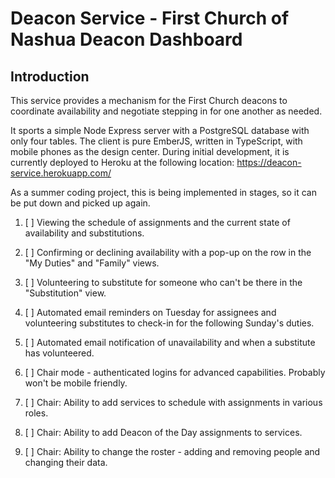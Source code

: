 # Deacon Service - First Church of Nashua Deacon Dashboard

## Introduction

This service provides a mechanism for the First Church deacons to coordinate availability and negotiate stepping in for one another as needed.

It sports a simple Node Express server with a PostgreSQL database with only four tables. The client is pure EmberJS, written in TypeScript, with mobile phones as the design center. During initial development, it is currently deployed to Heroku at the following location: https://deacon-service.herokuapp.com/

As a summer coding project, this is being implemented in stages, so it can be put down and picked up again.

1.  [ ] Viewing the schedule of assignments and the current state of availability and substitutions.

2. [ ] Confirming or declining availability with a pop-up on the row in the "My Duties" and "Family" views.

3. [ ] Volunteering to substitute for someone who can't be there in the "Substitution" view.

4. [ ] Automated email reminders on Tuesday for assignees and volunteering substitutes to check-in for the following Sunday's duties.

5. [ ] Automated email notification of unavailability and when a substitute has volunteered.

6. [ ] Chair mode - authenticated logins for advanced capabilities. Probably won't be mobile friendly.

7. [ ] Chair: Ability to add services to schedule with assignments in various roles.

8. [ ] Chair: Ability to add Deacon of the Day assignments to services.

9. [ ] Chair: Ability to change the roster - adding and removing people and changing their data.
